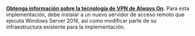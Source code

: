 **[Obtenga información sobre la tecnología de VPN de Always On](../vpn/always-on-vpn/always-on-vpn-technology-overview.md).** Para esta implementación, debe instalar a un nuevo servidor de acceso remoto que ejecuta Windows Server 2016, así como modificar parte de su infraestructura existente para la implementación.